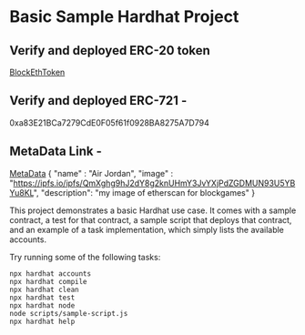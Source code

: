 # Basic Sample Hardhat Project

## Verify and deployed ERC-20 token 
[BlockEthToken](https://rinkeby.etherscan.io/address/0x1Fd797b361EE60d74262731aF98411BD87571A71#code)

## Verify and deployed ERC-721 - 
0xa83E21BCa7279CdE0F05f61f0928BA8275A7D794
## MetaData Link - 
[MetaData](https://ipfs.io/ipfs/QmXghg9hJ2dY8g2knUHmY3JvYXjPdZGDMUN93U5YBYu8KL)
{
    "name" : "Air Jordan",
    "image" : "https://ipfs.io/ipfs/QmXghg9hJ2dY8g2knUHmY3JvYXjPdZGDMUN93U5YBYu8KL",
    "description": "my image of etherscan for blockgames"
}

This project demonstrates a basic Hardhat use case. It comes with a sample contract, a test for that contract, a sample script that deploys that contract, and an example of a task implementation, which simply lists the available accounts.

Try running some of the following tasks:

```shell
npx hardhat accounts
npx hardhat compile
npx hardhat clean
npx hardhat test
npx hardhat node
node scripts/sample-script.js
npx hardhat help
```
